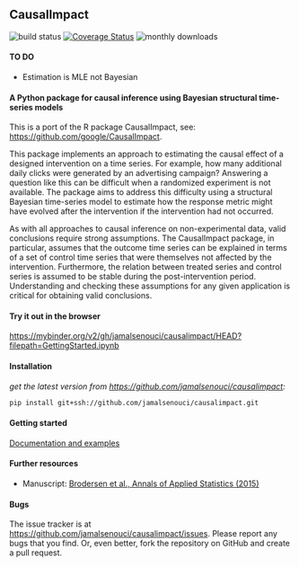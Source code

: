 CausalImpact
-------
![build status](https://travis-ci.org/jamalsenouci/causalimpact.svg?branch=master)
[![Coverage Status](https://coveralls.io/repos/github/jamalsenouci/causalimpact/badge.svg)](https://coveralls.io/github/jamalsenouci/causalimpact)
![monthly downloads](https://pepy.tech/badge/causalimpact/month)

#### TO DO
* Estimation is MLE not Bayesian

#### A Python package for causal inference using Bayesian structural time-series models


This is a port of the R package CausalImpact, see: https://github.com/google/CausalImpact.

This package implements an approach to estimating the causal effect of a designed intervention on a time series. For example, how many additional daily clicks were generated by an advertising campaign? Answering a question like this can be difficult when a randomized experiment is not available. The package aims to address this difficulty using a structural Bayesian time-series model to estimate how the response metric might have evolved after the intervention if the intervention had not occurred.

As with all approaches to causal inference on non-experimental data, valid conclusions require strong assumptions. The CausalImpact package, in particular, assumes that the outcome time series can be explained in terms of a set of control time series that were themselves not affected by the intervention. Furthermore, the relation between treated series and control series is assumed to be stable during the post-intervention period. Understanding and checking these assumptions for any given application is critical for obtaining valid conclusions.

#### Try it out in the browser
https://mybinder.org/v2/gh/jamalsenouci/causalimpact/HEAD?filepath=GettingStarted.ipynb

#### Installation

*get the latest version from https://github.com/jamalsenouci/causalimpact:*
```bash
pip install git+ssh://github.com/jamalsenouci/causalimpact.git
```

#### Getting started

[Documentation and examples](https://nbviewer.org/github/jamalsenouci/causalimpact/blob/master/GettingStarted.ipynb)

#### Further resources

* Manuscript: [Brodersen et al., Annals of Applied Statistics (2015)](http://research.google.com/pubs/pub41854.html)

#### Bugs
The issue tracker is at https://github.com/jamalsenouci/causalimpact/issues. Please report any bugs that you find. Or, even better, fork the repository on GitHub and create a pull request.
